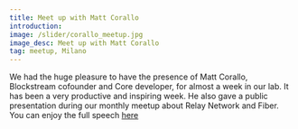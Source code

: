 ```yaml
---
title: Meet up with Matt Corallo
introduction:
image: /slider/corallo_meetup.jpg
image_desc: Meet up with Matt Corallo
tag: meetup, Milano
---
```


We had the huge pleasure to have the presence of Matt Corallo, Blockstream cofounder and Core developer, for almost a week in our lab. It has been a very productive and inspiring week. 
He also gave a public presentation during our monthly meetup about Relay Network and Fiber. 
You can enjoy the full speech [here](https://youtu.be/N6AmpgjdkMs)
